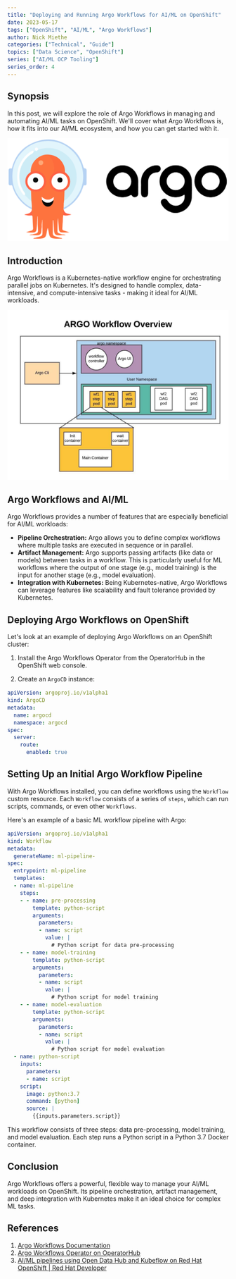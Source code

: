 ```yaml
---
title: "Deploying and Running Argo Workflows for AI/ML on OpenShift"
date: 2023-05-17
tags: ["OpenShift", "AI/ML", "Argo Workflows"]
author: Nick Miethe
categories: ["Technical", "Guide"]
topics: ["Data Science", "OpenShift"]
series: ["AI/ML OCP Tooling"]
series_order: 4
---
```


## Synopsis

In this post, we will explore the role of Argo Workflows in managing and automating AI/ML tasks on OpenShift. We'll cover what Argo Workflows is, how it fits into our AI/ML ecosystem, and how you can get started with it.

![](argocd.png)

## Introduction

Argo Workflows is a Kubernetes-native workflow engine for orchestrating parallel jobs on Kubernetes. It's designed to handle complex, data-intensive, and compute-intensive tasks - making it ideal for AI/ML workloads.

![](argo-workflows.jpeg)

## Argo Workflows and AI/ML

Argo Workflows provides a number of features that are especially beneficial for AI/ML workloads:

- **Pipeline Orchestration:** Argo allows you to define complex workflows where multiple tasks are executed in sequence or in parallel.
- **Artifact Management:** Argo supports passing artifacts (like data or models) between tasks in a workflow. This is particularly useful for ML workflows where the output of one stage (e.g., model training) is the input for another stage (e.g., model evaluation).
- **Integration with Kubernetes:** Being Kubernetes-native, Argo Workflows can leverage features like scalability and fault tolerance provided by Kubernetes.

## Deploying Argo Workflows on OpenShift

Let's look at an example of deploying Argo Workflows on an OpenShift cluster:

1. Install the Argo Workflows Operator from the OperatorHub in the OpenShift web console.

2. Create an `ArgoCD` instance:

```yaml
apiVersion: argoproj.io/v1alpha1
kind: ArgoCD
metadata:
  name: argocd
  namespace: argocd
spec:
  server:
    route:
      enabled: true
```

## Setting Up an Initial Argo Workflow Pipeline

With Argo Workflows installed, you can define workflows using the `Workflow` custom resource. Each `Workflow` consists of a series of `steps`, which can run scripts, commands, or even other `Workflows`.

Here's an example of a basic ML workflow pipeline with Argo:

```yaml
apiVersion: argoproj.io/v1alpha1
kind: Workflow
metadata:
  generateName: ml-pipeline-
spec:
  entrypoint: ml-pipeline
  templates:
  - name: ml-pipeline
    steps:
    - - name: pre-processing
        template: python-script
        arguments:
          parameters:
          - name: script
            value: |
              # Python script for data pre-processing
    - - name: model-training
        template: python-script
        arguments:
          parameters:
          - name: script
            value: |
              # Python script for model training
    - - name: model-evaluation
        template: python-script
        arguments:
          parameters:
          - name: script
            value: |
              # Python script for model evaluation
  - name: python-script
    inputs:
      parameters:
      - name: script
    script:
      image: python:3.7
      command: [python]
      source: |
        {{inputs.parameters.script}}
```

This workflow consists of three steps: data pre-processing, model training, and model evaluation. Each step runs a Python script in a Python 3.7 Docker container.

## Conclusion

Argo Workflows offers a powerful, flexible way to manage your AI/ML workloads on OpenShift. Its pipeline orchestration, artifact management, and deep integration with Kubernetes make it an ideal choice for complex ML tasks.

## References

1. [Argo Workflows Documentation](https://argoproj.github.io/argo-workflows/)
2. [Argo Workflows Operator on OperatorHub](https://operatorhub.io/operator/argocd-operator)
3. [AI/ML pipelines using Open Data Hub and Kubeflow on Red Hat OpenShift | Red Hat Developer](https://developers.redhat.com/blog/2019/12/16/ai-ml-pipelines-using-open-data-hub-and-kubeflow-on-red-hat-openshift#)
